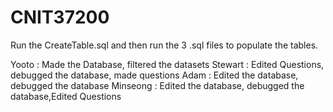 # CNIT37200

Run the CreateTable.sql and then run the 3 .sql files to populate the tables. 

Yooto : Made the Database, filtered the datasets
Stewart : Edited Questions, debugged the database, made questions 
Adam : Edited the database, debugged the database
Minseong : Edited the database, debugged the database,Edited Questions
